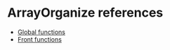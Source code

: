 # ArrayOrganize references

- [Global functions](https://github.com/SimonDevelop/array-organize/blob/master/docs/chapter01.md)
- [Front functions](https://github.com/SimonDevelop/array-organize/blob/master/docs/chapter02.md)
